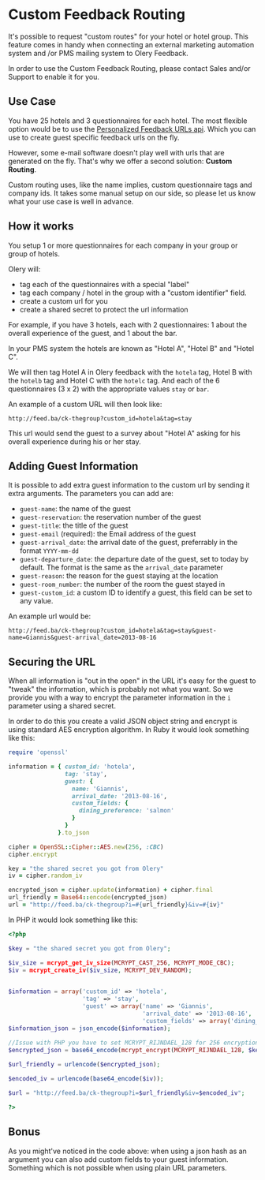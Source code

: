 # Custom Feedback Routing

It's possible to request "custom routes" for your hotel or hotel group. This
feature comes in handy when connecting an external marketing automation system
and /or PMS mailing system to Olery Feedback.

In order to use the Custom Feedback Routing, please contact Sales and/or Support
to enable it for you. 

Use Case
--------

You have 25 hotels and 3 questionnaires for each hotel. The most flexible option
would be to use the [Personalized Feedback URLs api](guest_urls.md). Which you
can use to create guest specific feedback urls on the fly.

However, some e-mail software doesn't play well with urls that are generated on
the fly. That's why we offer a second solution: **Custom Routing**.

Custom routing uses, like the name implies, custom questionnaire tags and
company ids. It takes some manual setup on our side, so please let us know what
your use case is well in advance.

How it works
------------

You setup 1 or more questionnaires for each company in your group or group of
hotels. 

Olery will:

* tag each of the questionnaires with a special "label"
* tag each company / hotel in the group with a "custom identifier" field. 
* create a custom url for you
* create a shared secret to protect the url information

For example, if you have 3 hotels, each with 2 questionnaires: 1 about the
overall experience of the guest, and 1 about the bar.

In your PMS system the hotels are known as "Hotel A", "Hotel B" and "Hotel C".

We will then tag Hotel A in Olery feedback with the ```hotela``` tag, Hotel B with
the ```hotelb``` tag and Hotel C with the ```hotelc``` tag. And each of the 6
questionnaires (3 x 2) with the appropriate values ```stay``` or ```bar```.

An example of a custom URL will then look like:

```
http://feed.ba/ck-thegroup?custom_id=hotela&tag=stay
```

This url would send the guest to a survey about "Hotel A" asking for his overall
experience during his or her stay.

Adding Guest Information
-----------------------

It is possible to add extra guest information to the custom url by sending it
extra arguments. The parameters you can add are:

* `guest-name`: the name of the guest
* `guest-reservation`: the reservation number of the guest
* `guest-title`: the title of the guest
* `guest-email` (required): the Email address of the guest
* `guest-arrival_date`: the arrival date of the guest, preferrably in the format
  `YYYY-mm-dd`
* `guest-departure_date`: the departure date of the guest, set to today by default.
  The format is the same as the `arrival_date` parameter
* `guest-reason`: the reason for the guest staying at the location
* `guest-room_number`: the number of the room the guest stayed in
* `guest-custom_id`: a custom ID to identify a guest, this field can be set to any
  value.


An example url would be:

```
http://feed.ba/ck-thegroup?custom_id=hotela&tag=stay&guest-name=Giannis&guest-arrival_date=2013-08-16
```

Securing the URL
----------------

When all information is "out in the open" in the URL it's easy for the guest to
"tweak" the information, which is probably not what you want. So we provide you
with a way to encrypt the parameter information in the ```i``` parameter
using a shared secret.

In order to do this you create a valid JSON object string and encrypt is using
standard AES encryption algorithm. In Ruby it would look something like this:

```ruby
require 'openssl'

information = { custom_id: 'hotela',
                tag: 'stay',
                guest: {
                  name: 'Giannis',
                  arrival_date: '2013-08-16',
                  custom_fields: {
                    dining_preference: 'salmon'
                  }
                }
              }.to_json

cipher = OpenSSL::Cipher::AES.new(256, :CBC)
cipher.encrypt

key = "the shared secret you got from Olery"
iv = cipher.random_iv

encrypted_json = cipher.update(information) + cipher.final
url_friendly = Base64::encode(encrypted_json)
url = "http://feed.ba/ck-thegroup?i=#{url_friendly}&iv=#{iv}"
```

In PHP it would look something like this:

```php
<?php

$key = "the shared secret you got from Olery";

$iv_size = mcrypt_get_iv_size(MCRYPT_CAST_256, MCRYPT_MODE_CBC);
$iv = mcrypt_create_iv($iv_size, MCRYPT_DEV_RANDOM);
  

$information = array('custom_id' => 'hotela', 
                     'tag' => 'stay',
                     'guest' => array('name' => 'Giannis',
                                      'arrival_date' => '2013-08-16',
                                      'custom_fields' => array('dining_preference' => 'salmon')));
$information_json = json_encode($information);
                                      
//Issue with PHP you have to set MCRYPT_RIJNDAEL_128 for 256 encryption, for compliance reasons.
$encrypted_json = base64_encode(mcrypt_encrypt(MCRYPT_RIJNDAEL_128, $key, $information_json, MCRYPT_MODE_CBC, $iv));

$url_friendly = urlencode($encrypted_json);

$encoded_iv = urlencode(base64_encode($iv));

$url = "http://feed.ba/ck-thegroup?i=$url_friendly&iv=$encoded_iv";

?>
```

Bonus
-----

As you might've noticed in the code above: when using a json hash as an argument
you can also add custom fields to your guest information. Something which is not
possible when using plain URL parameters.
